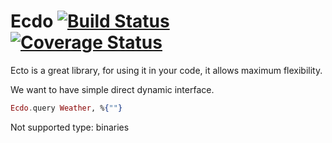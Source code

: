 Ecdo [![Build Status](https://travis-ci.org/xerions/ecdo.svg)](https://travis-ci.org/xerions/ecdo) [![Coverage Status](https://coveralls.io/repos/xerions/ecdo/badge.svg?branch=master&service=github)](https://coveralls.io/github/xerions/ecdo?branch=master)
====

Ecto is a great library, for using it in your code, it allows maximum flexibility.

We want to have simple direct dynamic interface.

```elixir
Ecdo.query Weather, %{""}
```

Not supported type: binaries
